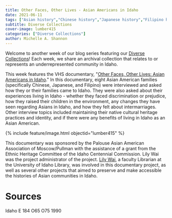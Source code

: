 ```yaml
---
title: Other Faces, Other Lives - Asian Americans in Idaho
date: 2021-06-11
tags: ["Asian history","Chinese history","Japanese history","Filipino history","diversity","documentaries","oral history"]
subtitle: Diverse Collections
cover-image: lumber415
categories: ["Diverse Collections"]
author: Michelle A. Shannon
---
```


Welcome to another week of our blog series featuring our [Diverse Collections](https://harvester.lib.uidaho.edu/series/diversecollections.html)! Each week, we share an archival collection that relates to or represents an underrepresented community in Idaho.

This week features the VHS documentary, "[Other Faces, Other Lives: Asian Americans in Idaho](https://alliance-primo.hosted.exlibrisgroup.com/permalink/f/m1uotc/CP71161003870001451)." In this documentary, eight Asian American families (specifically Chinese, Japanese, and Filipino) were interviewed and asked how they or their families came to Idaho. They were also asked about their experiences living in Idaho - whether they faced discrimination or prejudice, how they raised their children in the environment, any changes they have seen regarding Asians in Idaho, and how they felt about intermarriages. Other interview topics included maintaining their native cultural heritage practices and identity, and if there were any benefits of living in Idaho as an Asian American.

{% include feature/image.html objectid="lumber415" %}

This documentary was sponsored by the Palouse Asian American Association of Moscow/Pullman with the assistance of a grant from the Ethnic Heritage Committee of the Idaho Centennial Commission. Lily Wai was the project administrator of the project. [Lily Wai](https://harvester.lib.uidaho.edu/posts/2021/05/24/lily-wai.html), a faculty Librarian at the University of Idaho Library, was involved in this documentary project, as well as several other projects that aimed to preserve and make accessible the histories of Asian communities in Idaho. 

# Sources

Idaho E 184 O65 O75 1990